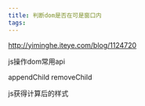 ```yaml
---
title: 判断dom是否在可是窗口内
tags:
---
```



http://yiminghe.iteye.com/blog/1124720


js操作dom常用api

appendChild
removeChild


js获得计算后的样式


